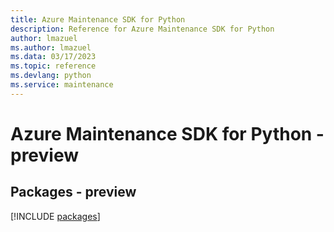 ```yaml
---
title: Azure Maintenance SDK for Python
description: Reference for Azure Maintenance SDK for Python
author: lmazuel
ms.author: lmazuel
ms.data: 03/17/2023
ms.topic: reference
ms.devlang: python
ms.service: maintenance
---
```

# Azure Maintenance SDK for Python - preview
## Packages - preview
[!INCLUDE [packages](maintenance-index.md)]